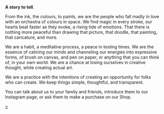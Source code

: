 **A story to tell**.

From the ink, the colours, to paints, we are the people who fall madly in love with an orchestra of colours in space. We find magic in every stroke, our hearts beat faster as they evoke, a rising tide of emotions. That there is nothing more peaceful than drawing that picture, that doodle, that painting, that caricature, and more.

We are a habit, a meditative process, a peace in testing times. We are the essence of calming our minds and channeling our energies into expressive forms, of brush on canvas, and pen on paper, or anything that you can think of, in your own world. We are a chance at losing ourselves in creative thought, while creating actual art.

We are a practice with the intentions of creating an opportunity for folks who can create. We keep things simple, thoughtful, and transparent.

You can talk about us to your family and friends, introduce them to our Instagram page, or ask them to make a purchase on our Shop.

<div class="roadmap-spacer-1"></div>

<p>
<a class="btn" href="https://kvshvl.in/yourmailproject/5.html">></a><br>
</p>

<div class="roadmap-spacer-2"></div>
